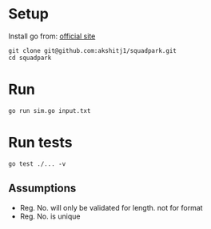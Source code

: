 # Setup
Install go from: [official site](https://golang.org/doc/install)
```
git clone git@github.com:akshitj1/squadpark.git
cd squadpark
```

# Run
`go run sim.go input.txt`

# Run tests
`go test ./... -v`

## Assumptions
- Reg. No. will only be validated for length. not for format
- Reg. No. is unique

